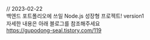 // 2023-02-22 <br>
백엔드 포트폴리오에 쓰일 Node.js 성장형 프로젝트! version1<br>
자세한 내용은 아래 블로그를 참조해주세요<br>
https://gupodong-seal.tistory.com/119
